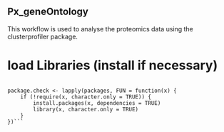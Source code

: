 ## Px_geneOntology
This workflow is used to analyse the proteomics data using the clusterprofiler package.

# load Libraries (install if necessary) 

```packages = c("BiocManager","tidyverse","clusterProfiler","org.Hs.eg.db")

package.check <- lapply(packages, FUN = function(x) {
    if (!require(x, character.only = TRUE)) {
        install.packages(x, dependencies = TRUE)
        library(x, character.only = TRUE)
    }
})```



